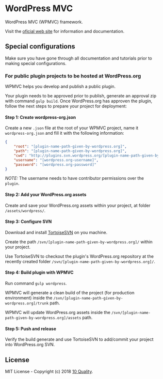# WordPress MVC

WordPress MVC (WPMVC) framework.

Visit the [oficial web site](https://www.wordpress-mvc.com/) for information and documentation.

## Special configurations

Make sure you have gone through all documentation and tutorials prior to making special configurations.

### For public plugin projects to be hosted at WordPress.org

WPMVC helps you develop and publish a public plugin.

Your plugin needs to be approved prior to publish, generate an approval zip with command `gulp build`. Once WordPress.org has approven the plugin, follow the next steps to prepare your project for deployment:

#### Step 1: Create wordpress-org.json

Create a new `.json` file at the root of your WPMVC project, name it `wordpress-org.json` and fill it with the following information:
```json
{
    "root": "[plugin-name-path-given-by-wordpress.org]",
    "path": "[plugin-name-path-given-by-wordpress.org]",
    "cwd": "http://plugins.svn.wordpress.org/[plugin-name-path-given-by-wordpress.org]",
    "username": "[wordpress.org-username]",
    "password": "[wordpress.org-password]"
}
```
*NOTE:* The username needs to have contributor permissions over the `plugin`.

#### Step 2: Add your WordPress.org assets

Create and save your WordPress.org assets within your project, at folder `/assets/wordpress/`.

#### Step 3: Configure SVN

Download and install [TortoiseSVN](https://tortoisesvn.net/) on you machine.

Create the path `/svn/[plugin-name-path-given-by-wordpress.org]/` within your project.

Use TortoiseSVN to checkout the plugin's WordPress.org repository at the recently created folder `/svn/[plugin-name-path-given-by-wordpress.org]/`.

#### Step 4: Build plugin with WPMVC

Run command `gulp wordpress`.

WPMVC will generate a clean build of the project (for production environment) inside the `/svn/[plugin-name-path-given-by-wordpress.org]/trunk` path.

WPMVC will update WordPress.org assets inside the `/svn/[plugin-name-path-given-by-wordpress.org]/assets` path.

#### Step 5: Push and release

Verify the build generate and use TortoiseSVN to add/commit your project into WordPress.org SVN.

## License

MIT License - Copyright (c) 2018 [10 Quality](https://www.10quality.com/).